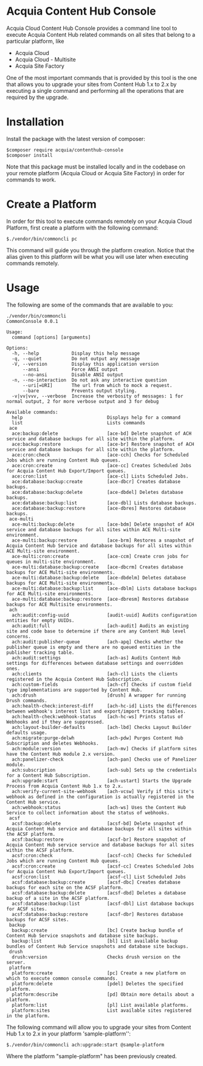 # Acquia Content Hub Console
Acquia Cloud Content Hub Console provides a command line tool to execute Acquia Content Hub related commands on all sites that belong to a 
particular platform, like
  - Acquia Cloud
  - Acquia Cloud - Multisite
  - Acquia Site Factory 

One of the most important commands that is provided by this tool is the one that allows you to upgrade your sites from
Content Hub 1.x to 2.x by executing a single command and performing all the operations that are required by the upgrade. 

# Installation
Install the package with the latest version of composer:

    $composer require acquia/contenthub-console
    $composer install

Note that this package must be installed locally and in the codebase on your remote platform (Acquia Cloud or Acquia 
Site Factory) in order for commands to work.

# Create a Platform

In order for this tool to execute commands remotely on your Acquia Cloud Platform, first create a platform with the 
following command:

    $./vendor/bin/commoncli pc
    
This command will guide you through the platform creation. Notice that the alias given to this platform will be what you 
will use later when executing commands remotely.
    
# Usage
The following are some of the commands that are available to you:

    ./vendor/bin/commoncli 
    CommonConsole 0.0.1
    
    Usage:
      command [options] [arguments]
    
    Options:
      -h, --help            Display this help message
      -q, --quiet           Do not output any message
      -V, --version         Display this application version
          --ansi            Force ANSI output
          --no-ansi         Disable ANSI output
      -n, --no-interaction  Do not ask any interactive question
          --uri[=URI]       The url from which to mock a request.
          --bare            Prevents output styling.
      -v|vv|vvv, --verbose  Increase the verbosity of messages: 1 for normal output, 2 for more verbose output and 3 for debug
    
    Available commands:
      help                               Displays help for a command
      list                               Lists commands
     ace
      ace:backup:delete                  [ace-bd] Delete snapshot of ACH service and database backups for all site within the platform.
      ace:backup:restore                 [ace-br] Restore snapshot of ACH service and database backups for all site within the platform.
      ace:cron:check                     [ace-cch] Checks for Scheduled Jobs which are running Content Hub queues.
      ace:cron:create                    [ace-cc] Creates Scheduled Jobs for Acquia Content Hub Export/Import queues.
      ace:cron:list                      [ace-cl] Lists Scheduled Jobs.
      ace:database:backup:create         [ace-dbcr] Creates database backups.
      ace:database:backup:delete         [ace-dbdel] Deletes database backups.
      ace:database:backup:list           [ace-dbl] Lists database backups.
      ace:database:backup:restore        [ace-dbres] Restores database backups.
     ace-multi
      ace-multi:backup:delete            [ace-bdm] Delete snapshot of ACH service and database backups for all sites within ACE Multi-site environment.
      ace-multi:backup:restore           [ace-brm] Restores a snapshot of Acquia Content Hub Service and database backups for all sites within ACE Multi-site environment.
      ace-multi:cron:create              [ace-ccm] Create cron jobs for queues in multi-site environment.
      ace-multi:database:backup:create   [ace-dbcrm] Creates database backups for ACE Multi-site environments.
      ace-multi:database:backup:delete   [ace-dbdelm] Deletes database backups for ACE Multi-site environments.
      ace-multi:database:backup:list     [ace-dblm] Lists database backups for ACE Multi-site environments.
      ace-multi:database:backup:restore  [ace-dbresm] Restores database backups for ACE Multisite environments.
     ach
      ach:audit:config-uuid              [audit-uuid] Audits configuration entities for empty UUIDs.
      ach:audit:full                     [ach-audit] Audits an existing site and code base to determine if there are any Content Hub level concerns.
      ach:audit:publisher-queue          [ach-apq] Checks whether the publisher queue is empty and there are no queued entities in the publisher tracking table.
      ach:audit:settings                 [ach-as] Audits Content Hub settings for differences between database settings and overridden ones.
      ach:clients                        [ach-cl] Lists the clients registered in the Acquia Content Hub Subscription.
      ach:custom-fields                  [ach-cf] Checks if custom field type implementations are supported by Content Hub.
      ach:drush                          [drush] A wrapper for running Drush commands.
      ach:health-check:interest-diff     [ach-hc-id] Lists the differences between webhook's interest list and export/import tracking tables.
      ach:health-check:webhook-status    [ach-hc-ws] Prints status of Webhooks and if they are suppressed.
      ach:layout-builder-defaults        [ach-lbd] Checks Layout Builder defaults usage.
      ach:migrate:purge-delwh            [ach-pdw] Purges Content Hub Subscription and deletes Webhooks.
      ach:module:version                 [ach-mv] Checks if platform sites have the Content Hub module 2.x version.
      ach:panelizer-check                [ach-pan] Checks use of Panelizer module.
      ach:subscription                   [ach-sub] Sets up the credentials for a Content Hub Subscription.
      ach:upgrade:start                  [ach-ustart] Starts the Upgrade Process from Acquia Content Hub 1.x to 2.x.
      ach:verify-current-site-webhook    [ach-vcsw] Verify if this site's webhook as defined in the configuration is actually registered in the Content Hub service.
      ach:webhook:status                 [ach-ws] Uses the Content Hub Service to collect information about the status of webhooks.
     acsf
      acsf:backup:delete                 [acsf-bd] Delete snapshot of Acquia Content Hub service and database backups for all sites within the ACSF platform.
      acsf:backup:restore                [acsf-br] Restore snapshot of Acquia Content Hub service service and database backups for all sites within the ACSF platform.
      acsf:cron:check                    [acsf-cch] Checks for Scheduled Jobs which are running Content Hub queues.
      acsf:cron:create                   [acsf-cc] Creates Scheduled Jobs for Acquia Content Hub Export/Import queues.
      acsf:cron:list                     [acsf-cl] List Scheduled Jobs
      acsf:database:backup:create        [acsf-dbc] Creates database backups for each site on the ACSF platform.
      acsf:database:backup:delete        [acsf-dbd] Deletes a database backup of a site in the ACSF platform.
      acsf:database:backup:list          [acsf-dbl] List database backups for ACSF sites.
      acsf:database:backup:restore       [acsf-dbr] Restores database backups for ACSF sites.
     backup
      backup:create                      [bc] Create backup bundle of Content Hub Service snapshots and database site backups.
      backup:list                        [bl] List available backup bundles of Content Hub Service snapshots and database site backups.
     drush
      drush:version                      Checks drush version on the server.
     platform
      platform:create                    [pc] Create a new platform on which to execute common console commands.
      platform:delete                    [pdel] Deletes the specified platform.
      platform:describe                  [pd] Obtain more details about a platform.
      platform:list                      [pl] List available platforms.
      platform:sites                     List available sites registered in the platform.

The following command will allow you to upgrade your sites from Content Hub 1.x to 2.x in your platform 'sample-platform'':

    $./vendor/bin/commoncli ach:upgrade:start @sample-platform
   
Where the platform "sample-platform" has been previously created. 